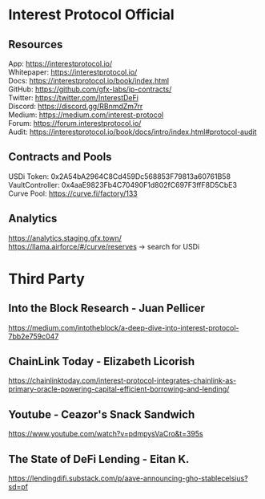 # Interest Protocol Official
## Resources

App: https://interestprotocol.io/  
Whitepaper: https://interestprotocol.io/  
Docs: https://interestprotocol.io/book/index.html  
GitHub: https://github.com/gfx-labs/ip-contracts/  
Twitter: https://twitter.com/InterestDeFi  
Discord: https://discord.gg/RBnmdZm7rr  
Medium: https://medium.com/interest-protocol  
Forum: https://forum.interestprotocol.io/  
Audit: https://interestprotocol.io/book/docs/intro/index.html#protocol-audit  

## Contracts and Pools
USDi Token: 0x2A54bA2964C8Cd459Dc568853F79813a60761B58  
VaultController: 0x4aaE9823Fb4C70490F1d802fC697F3ffF8D5CbE3  
Curve Pool: https://curve.fi/factory/133  

## Analytics
https://analytics.staging.gfx.town/  
https://llama.airforce/#/curve/reserves -> search for USDi  


# Third Party
## Into the Block Research - Juan Pellicer
https://medium.com/intotheblock/a-deep-dive-into-interest-protocol-7bb2e759c047

## ChainLink Today - Elizabeth Licorish
https://chainlinktoday.com/interest-protocol-integrates-chainlink-as-primary-oracle-powering-capital-efficient-borrowing-and-lending/

## Youtube - Ceazor's Snack Sandwich
https://www.youtube.com/watch?v=pdmpysVaCro&t=395s

## The State of DeFi Lending - Eitan K. 
https://lendingdifi.substack.com/p/aave-announcing-gho-stablecelsius?sd=pf



